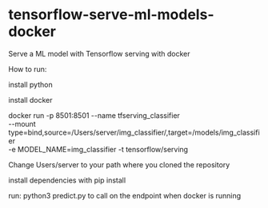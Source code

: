 # tensorflow-serve-ml-models-docker
Serve a ML model with Tensorflow serving with docker


How to run:

install python

install docker

docker run -p 8501:8501 --name tfserving_classifier \
--mount type=bind,source=/Users/server/img_classifier/,target=/models/img_classifier \
-e MODEL_NAME=img_classifier -t tensorflow/serving

Change Users/server to your path where you cloned the repository

install dependencies with pip install

run: python3 predict.py to call on the endpoint when docker is running
